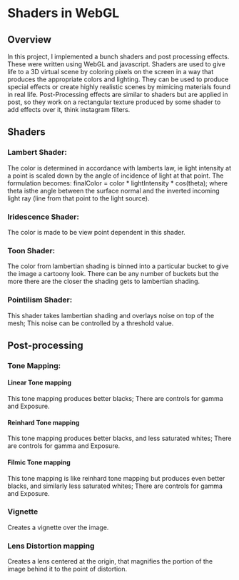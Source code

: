 # Shaders in WebGL

## Overview

In this project, I implemented a bunch shaders and post processing effects. These were written using WebGL and javascript.
Shaders are used to give life to a 3D virtual scene by coloring pixels on the screen in a way that produces the appropriate colors and lighting. They can be used to produce special effects or create highly realistic scenes by mimicing materials found in real life.
Post-Processing effects are similar to shaders but are applied in post, so they work on a rectangular texture produced by some shader to add effects over it, think instagram filters.

## Shaders
### Lambert Shader:
The color is determined in accordance with lamberts law, ie light intensity at a point is scaled down by the angle of incidence of light at that point. The formulation becomes: finalColor = color * lightIntensity * cos(theta); where theta isthe angle between the surface normal and the inverted incoming light ray (line from that point to the light source).

### Iridescence Shader:
The color is made to be view point dependent in this shader.

### Toon Shader:
The color from lambertian shading is binned into a particular bucket to give the image a cartoony look. There can be any number of buckets but the more there are the closer the shading gets to lambertian shading.

### Pointilism Shader:
This shader takes lambertian shading and overlays noise on top of the mesh; This noise can be controlled by a threshold value.

## Post-processing
### Tone Mapping:
#### Linear Tone mapping
This tone mapping produces better blacks; There are controls for gamma and Exposure.

#### Reinhard Tone mapping
This tone mapping produces better blacks, and less saturated whites; There are controls for gamma and Exposure.

#### Filmic Tone mapping
This tone mapping is like reinhard tone mapping but produces even better blacks, and similarly less saturated whites; There are controls for gamma and Exposure.

### Vignette
Creates a vignette over the image.

### Lens Distortion mapping
Creates a lens centered at the origin, that magnifies the portion of the image behind it to the point of distortion.
